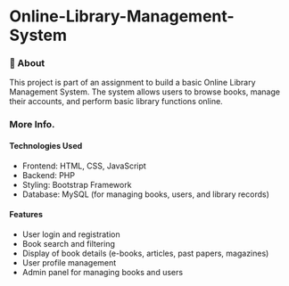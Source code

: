 # Online-Library-Management-System

### 🤖 About
This project is part of an assignment to build a basic Online Library Management System. The system allows users to browse books, manage their accounts, and perform basic library functions online.

### More Info.

#### Technologies Used
- Frontend: HTML, CSS, JavaScript
- Backend: PHP
- Styling: Bootstrap Framework
- Database: MySQL (for managing books, users, and library records)

#### Features
- User login and registration
- Book search and filtering
- Display of book details (e-books, articles, past papers, magazines)
- User profile management
- Admin panel for managing books and users

